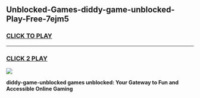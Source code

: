 
## Unblocked-Games-diddy-game-unblocked-Play-Free-7ejm5
<h3>
<a href="https://premium76.site?title=diddy-game-unblocked&ref=10A">CLICK TO PLAY</a></h3>
<hr>

<h3>
<a href="https://premium76.site?title=diddy-game-unblocked&ref=10A">CLICK 2 PLAY</a>
  
</h3>

<a href="https://premium76.site?title=diddy-game-unblocked&ref=10A"><img src="https://clearcache.store/games.png"></a>


**diddy-game-unblocked games unblocked: Your Gateway to Fun and Accessible Online Gaming**
